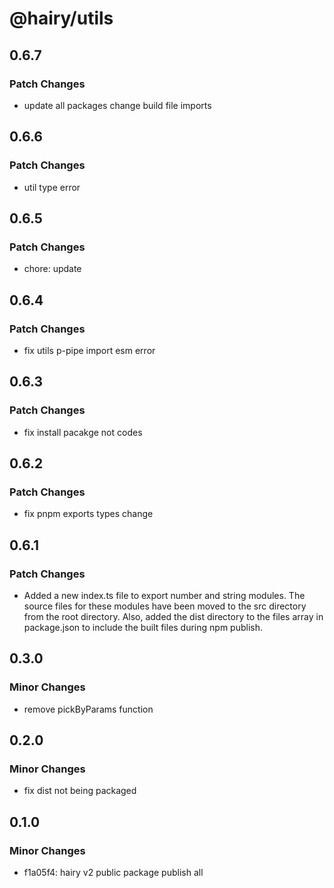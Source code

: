 # @hairy/utils

## 0.6.7

### Patch Changes

- update all packages change build file imports

## 0.6.6

### Patch Changes

- util type error

## 0.6.5

### Patch Changes

- chore: update

## 0.6.4

### Patch Changes

- fix utils p-pipe import esm error

## 0.6.3

### Patch Changes

- fix install pacakge not codes

## 0.6.2

### Patch Changes

- fix pnpm exports types change

## 0.6.1

### Patch Changes

- Added a new index.ts file to export number and string modules. The source files for these modules have been moved to the src directory from the root directory. Also, added the dist directory to the files array in package.json to include the built files during npm publish.

## 0.3.0

### Minor Changes

- remove pickByParams function

## 0.2.0

### Minor Changes

- fix dist not being packaged

## 0.1.0

### Minor Changes

- f1a05f4: hairy v2 public package publish all
